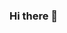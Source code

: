 ### Hi there 👋

<!--
[![rdbende's GitHub stats](https://github-readme-stats.vercel.app/api?username=rdbende&show_icons=true&count_private=true&custom_title=My%20GitHub%20stats)](https://github.com/rdbende)
[![Top Langs](https://github-readme-stats.vercel.app/api/top-langs/?username=rdbende&custom_title=My%20most%20used%20languages)](https://github.com/rdbende)

**rdbende/rdbende** is a ✨ _special_ ✨ repository because its `README.md` (this file) appears on your GitHub profile.

Here are some ideas to get you started:


- 🔭 I’m currently working on ...
- 🌱 I’m currently learning ...
- 👯 I’m looking to collaborate on ...
- 🤔 I’m looking for help with ...
- 💬 Ask me about ...
- 📫 How to reach me: ...
- 😄 Pronouns: ...
- ⚡ Fun fact: ...

-->

